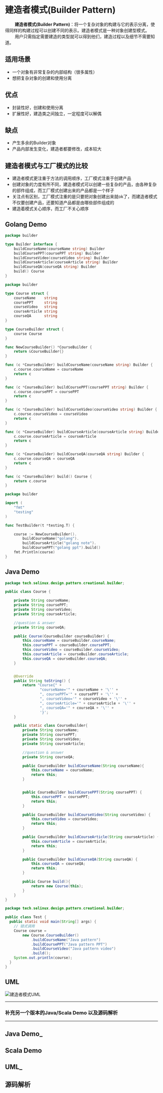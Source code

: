 # 建造者模式(Builder Pattern)

&emsp;&emsp; **建造者模式(Builder Pattern)**：将一个复杂对象的构建与它的表示分离，使得同样的构建过程可以创建不同的表示。建造者模式是一种对象创建型模式。  
&emsp;&emsp; 用户只需指定需要建造的类型就可以得到他们，建造过程以及细节不需要知道。

## 适用场景

- 一个对象有非常复杂的内部结构（很多属性）
- 想把复杂对象的创建和使用分离

## 优点

- 封装性好，创建和使用分离
- 扩展性好，建造类之间独立，一定程度可以解偶

## 缺点

- 产生多余的Builder对象
- 产品内部发生变化，建造者都要修改，成本较大

## 建造者模式与工厂模式的比较

- 建造者模式更注重于方法的调用顺序，工厂模式注重于创建产品
- 创建对象的力度有所不同，建造者模式可以创建一些复杂的产品，由各种复杂的部件组成，而工厂模式创建出来的产品都是一个样子
- 关注点有区别，工厂模式注重的是只要把对象创建出来就ok了，而建造者模式不仅要创建产品，还要知道产品都是由哪些部件组成的
- 建造着模式关心顺序，而工厂不关心顺序

## Golang Demo

```go
package builder

type Builder interface {
    buildCourseName(courseName string) Builder
    buildCoursePPT(coursePPT string) Builder
    buildCourseVideo(courseVideo string) Builder
    buildCourseArticle(courseArticle string) Builder
    buildCourseQA(courseQA string) Builder
    build() Course
}

```

```go
package builder

type Course struct {
    courseName    string
    coursePPT     string
    courseVideo   string
    courseArticle string
    courseQA      string
}

type CourseBuilder struct {
    course Course
}

func NewCourseBuilder() *CourseBuilder {
    return &CourseBuilder{}
}

func (c *CourseBuilder) buildCourseName(courseName string) Builder {
    c.course.courseName = courseName
    return c
}

func (c *CourseBuilder) buildCoursePPT(coursePPT string) Builder {
    c.course.coursePPT = coursePPT
    return c
}

func (c *CourseBuilder) buildCourseVideo(courseVideo string) Builder {
    c.course.courseVideo = courseVideo
    return c
}

func (c *CourseBuilder) buildCourseArticle(courseArticle string) Builder {
    c.course.courseArticle = courseArticle
    return c
}

func (c *CourseBuilder) buildCourseQA(courseQA string) Builder {
    c.course.courseQA = courseQA
    return c
}

func (c *CourseBuilder) build() Course {
    return c.course
}

```

```go
package builder

import (
    "fmt"
    "testing"
)

func TestBuilder(t *testing.T) {

    course := NewCourseBuilder().
        buildCourseName("golang").
        buildCourseArticle("golang note").
        buildCoursePPT("golang ppt").build()
    fmt.Println(course)
}

```

## Java Demo

```java
package tech.selinux.design.pattern.creational.builder;

public class Course {

    private String courseName;
    private String coursePPT;
    private String courseVideo;
    private String courseArticle;

    //question & answer
    private String courseQA;

    public Course(CourseBuilder courseBuilder) {
        this.courseName = courseBuilder.courseName;
        this.coursePPT = courseBuilder.coursePPT;
        this.courseVideo = courseBuilder.courseVideo;
        this.courseArticle = courseBuilder.courseArticle;
        this.courseQA = courseBuilder.courseQA;
    }


    @Override
    public String toString() {
        return "Course{" +
                "courseName='" + courseName + '\'' +
                ", coursePPT='" + coursePPT + '\'' +
                ", courseVideo='" + courseVideo + '\'' +
                ", courseArticle='" + courseArticle + '\'' +
                ", courseQA='" + courseQA + '\'' +
                '}';
    }

    public static class CourseBuilder{
        private String courseName;
        private String coursePPT;
        private String courseVideo;
        private String courseArticle;

        //question & answer
        private String courseQA;

        public CourseBuilder buildCourseName(String courseName){
            this.courseName = courseName;
            return this;
        }


        public CourseBuilder buildCoursePPT(String coursePPT) {
            this.coursePPT = coursePPT;
            return this;
        }

        public CourseBuilder buildCourseVideo(String courseVideo) {
            this.courseVideo = courseVideo;
            return this;
        }

        public CourseBuilder buildCourseArticle(String courseArticle) {
            this.courseArticle = courseArticle;
            return this;
        }

        public CourseBuilder buildCourseQA(String courseQA) {
            this.courseQA = courseQA;
            return this;
        }

        public Course build(){
            return new Course(this);
        }
    }
}

```

```java
package tech.selinux.design.pattern.creational.builder;

public class Test {
  public static void main(String[] args) {
    // 链式调用
    Course course =
        new Course.CourseBuilder()
            .buildCourseName("Java pattern")
            .buildCoursePPT("Java pattern PPT")
            .buildCourseVideo("Java pattern video")
            .build();
    System.out.println(course);
  }
}
```

## UML

![建造者模式UML](images/builder-pattern.png)

---

### 补充另一个版本的Java/Scala Demo 以及源码解析

---

## Java Demo_

## Scala Demo

## UML_

## 源码解析
